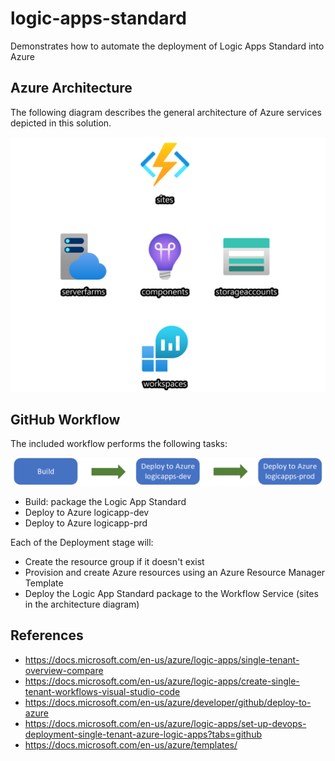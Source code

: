 # logic-apps-standard

Demonstrates how to automate the deployment of Logic Apps Standard into Azure

## Azure Architecture
The following diagram describes the general architecture of Azure services depicted in this solution.

![Azure Architecture](docs/img/architecture-azure.png)

## GitHub Workflow
The included workflow performs the following tasks:

![CI/CD Architecture](docs/img/architecture-cicd.png)

- Build: package the Logic App Standard
- Deploy to Azure logicapp-dev
- Deploy to Azure logicapp-prd

Each of the Deployment stage will:

- Create the resource group if it doesn't exist
- Provision and create Azure resources using an Azure Resource Manager Template
- Deploy the Logic App Standard package to the Workflow Service (sites in the architecture diagram)

## References

- https://docs.microsoft.com/en-us/azure/logic-apps/single-tenant-overview-compare
- https://docs.microsoft.com/en-us/azure/logic-apps/create-single-tenant-workflows-visual-studio-code
- https://docs.microsoft.com/en-us/azure/developer/github/deploy-to-azure
- https://docs.microsoft.com/en-us/azure/logic-apps/set-up-devops-deployment-single-tenant-azure-logic-apps?tabs=github
- https://docs.microsoft.com/en-us/azure/templates/
